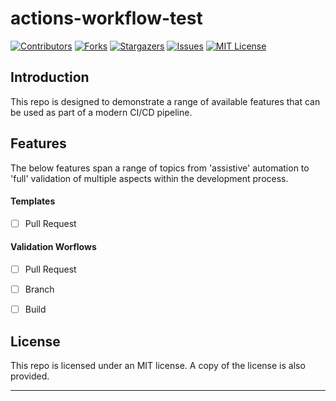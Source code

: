 # actions-workflow-test

[![Contributors][contributors-shield]][contributors-url]
[![Forks][forks-shield]][forks-url]
[![Stargazers][stars-shield]][stars-url]
[![Issues][issues-shield]][issues-url]
[![MIT License][license-shield]][license-url]

## Introduction

This repo is designed to demonstrate a range of available features that can be used as part of a modern CI/CD pipeline.

## Features

The below features span a range of topics from 'assistive' automation to 'full' validation of multiple aspects within the development process.

#### Templates

- [ ] Pull Request

#### Validation Worflows

- [ ] Pull Request
- [ ] Branch
- [ ] Build


## License

This repo is licensed under an MIT license. A copy of the license is also provided.

---

[contributors-shield]: https://img.shields.io/github/contributors/jordandarlington/actions-workflow-test.svg?style=for-the-badge
[contributors-url]: https://github.com/jordandarlington
[forks-shield]: https://img.shields.io/github/forks/jordandarlington/actions-workflow-test.svg?style=for-the-badge
[forks-url]: https://github.com/jordandarlington/actions-workflow-test/network/members
[stars-shield]: https://img.shields.io/github/stars/jordandarlington/actions-workflow-test.svg?style=for-the-badge
[stars-url]: https://github.com/jordandarlington/actions-workflow-test/stargazers
[issues-shield]: https://img.shields.io/github/issues/jordandarlington/actions-workflow-test.svg?style=for-the-badge
[issues-url]: https://github.com/jordandarlington/actions-workflow-test/issues
[license-shield]: https://img.shields.io/github/license/jordandarlington/actions-workflow-test.svg?style=for-the-badge
[license-url]: https://github.com/jordandarlington/actions-workflow-test/blob/main/LICENSE